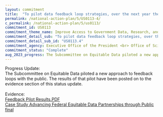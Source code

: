 ```yaml
---
layout: commitment
title:  "To pilot data feedback loop strategies, over the next year the Subcommittee on Equitable Data commits to sharing public recommendations to individual Federal agencies received through past Requests for Information, and then sharing back publicly whether agencies can implement the recommendations and any relevant barriers to doing so."
permalink: /national-action-plan/5/US0113-4/
c_permalink: /national-action-plan/5/us0113/
commitment_id: US0113
commitment_theme_name: Improve Access to Government Data, Research, and Information
commitment_detail_sub: "To pilot data feedback loop strategies, over the next year the Subcommittee on Equitable Data commits to sharing public recommendations to individual Federal agencies received through past Requests for Information, and then sharing back publicly whether agencies can implement the recommendations and any relevant barriers to doing so."
commitment_detail_sub_id: "US0113.4"
commitment_agency: Executive Office of the President <br> Office of Science and Technology Policy
commitment_status: "Complete"
aug_2023_progress: The Subcommittee on Equitable Data piloted a new approach to feedback loops with the public. The results of that pilot are expected to be released in Summer 2023 along with a narrative about the results.
---
```

Progress Update: <br>
The Subcommittee on Equitable Data piloted a new approach to feedback loops with the public. The results of that pilot have been posted on to the evidence section of this status update.
<br>
<br>
Evidence:<br>
[Feedback Pilot Results.PDF](/assets/files/Feedback_Pilot_Results.pdf)
<br>
[Case Study Advancing Federal Equitable Data Partnerships through Public final](assets/files/Case_Study_Advancing_Federal_Equitable_Data_Partnerships_through_Public_final.pdf)
